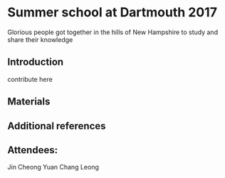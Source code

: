 # Summer school at Dartmouth 2017

Glorious people got together in the hills of New Hampshire to study
and share their knowledge

## Introduction

contribute here

## Materials

## Additional references

## Attendees:
Jin Cheong
Yuan Chang Leong 

